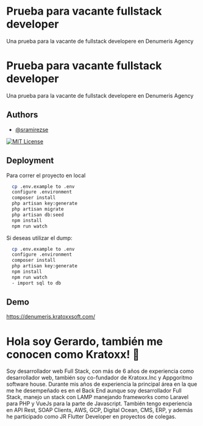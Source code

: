 
# Prueba para vacante fullstack developer 

Una prueba para la vacante de fullstack developere en Denumeris Agency




# Prueba para vacante fullstack developer 

Una prueba para la vacante de fullstack developere en Denumeris Agency




## Authors

- [@sramirezse](https://github.com/sramirezse)



[![MIT License](https://img.shields.io/badge/License-MIT-green.svg)](https://choosealicense.com/licenses/mit/)




## Deployment

Para correr el proyecto en local

```bash
  cp .env.example to .env
  configure .environment 
  composer install
  php artisan key:generate
  php artisan migrate
  php artisan db:seed
  npm install
  npm run watch
```

Si deseas utilizar el dump:

```bash
  cp .env.example to .env
  configure .environment 
  composer install
  php artisan key:generate
  npm install
  npm run watch
  - import sql to db
```


## Demo

https://denumeris.kratoxxsoft.com/


# Hola soy Gerardo, también me conocen como Kratoxx! 👋
Soy desarrollador web Full Stack, con más de 6 años de experiencia como desarrollador web, también soy co-fundador de Kratoxx.Inc y Appgoritmo software house.
Durante mis años de experiencia la principal área en la que me he desempeñado es en el Back End aunque soy desarrollador Full Stack, manejo un stack con LAMP manejando frameworks como Laravel para PHP y VueJs para la parte de Javascript. También tengo experiencia en API Rest, SOAP Clients, AWS, GCP, Digital Ocean, CMS, ERP, y además he participado como JR Flutter Developer en proyectos de colegas. 

